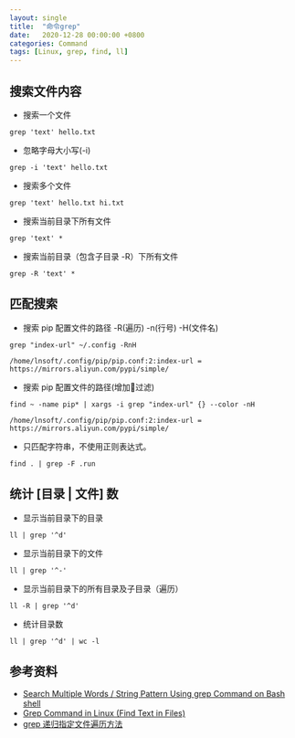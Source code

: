 ```yaml
---
layout: single
title:  "命令grep"
date:   2020-12-28 00:00:00 +0800
categories: Command
tags: [Linux, grep, find, ll]
---
```


## 搜索文件内容
* 搜索一个文件
```shell
grep 'text' hello.txt
```

* 忽略字母大小写(-i)
```shell
grep -i 'text' hello.txt
```

* 搜索多个文件
```shell
grep 'text' hello.txt hi.txt
```

* 搜索当前目录下所有文件
```shell
grep 'text' *
```

* 搜索当前目录（包含子目录 -R）下所有文件
```shell
grep -R 'text' *
```

## 匹配搜索
* 搜索 pip 配置文件的路径 -R(遍历) -n(行号) -H(文件名)
```shell
grep "index-url" ~/.config -RnH
```
```
/home/lnsoft/.config/pip/pip.conf:2:index-url = https://mirrors.aliyun.com/pypi/simple/
```

* 搜索 pip 配置文件的路径(增加过滤)
```shell
find ~ -name pip* | xargs -i grep "index-url" {} --color -nH
```
```
/home/lnsoft/.config/pip/pip.conf:2:index-url = https://mirrors.aliyun.com/pypi/simple/
```

* 只匹配字符串，不使用正则表达式。
```shell
find . | grep -F .run
```

## 统计 [目录 | 文件] 数
* 显示当前目录下的目录
```shell
ll | grep '^d'
```

* 显示当前目录下的文件
```shell
ll | grep '^-'
```

* 显示当前目录下的所有目录及子目录（遍历）
```shell
ll -R | grep '^d'
```

* 统计目录数
```shell
ll | grep '^d' | wc -l
```

## 参考资料
* [Search Multiple Words / String Pattern Using grep Command on Bash shell](https://www.cyberciti.biz/faq/searching-multiple-words-string-using-grep/)
* [Grep Command in Linux (Find Text in Files)](https://linuxize.com/post/how-to-use-grep-command-to-search-files-in-linux/)
* [grep 递归指定文件遍历方法](https://blog.csdn.net/dengxu11/article/details/6947078)

